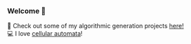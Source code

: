 ### Welcome 🙂

:rocket: Check out some of my algorithmic generation projects [here!](https://solzilberman.github.io/Personal/) <br /> 
:computer: I love [cellular automata](https://solzilberman.github.io/reactGameofLife/)! <br />


<!--
**solzilberman/solzilberman** is a ✨ _special_ ✨ repository because its `README.md` (this file) appears on your GitHub profile.

Here are some ideas to get you started:

- 🔭 I’m currently working on ...
- 🌱 I’m currently learning ...
- 👯 I’m looking to collaborate on ...
- 🤔 I’m looking for help with ...
- 💬 Ask me about ...
- 📫 How to reach me: ...
- 😄 Pronouns: ...
- ⚡ Fun fact: ...
-->
